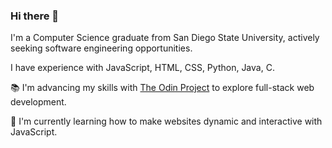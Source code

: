 ### Hi there 👋

I'm a Computer Science graduate from San Diego State University, actively seeking software engineering opportunities.

I have experience with JavaScript, HTML, CSS, Python, Java, C.

📚 I'm advancing my skills with [The Odin Project](https://www.theodinproject.com/) to explore full-stack web development.

🌱 I'm currently learning how to make websites dynamic and interactive with JavaScript.
